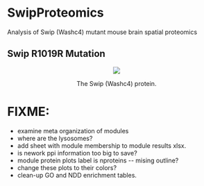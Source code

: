 # SwipProteomics

Analysis of Swip (Washc4) mutant mouse brain spatial proteomics

## Swip R1019R Mutation

<p align="center">
  <img src="./models/Swip.gif" />
</p>
<p align="center">The Swip (Washc4) protein.<p align="center">

# FIXME:
* examine meta organization of modules
* where are the lysosomes?
* add sheet with module membership to module results xlsx.
* is nework ppi information too big to save?
* module protein plots label is nproteins -- mising outline?
* change these plots to their colors?
* clean-up GO and NDD enrichment tables.

